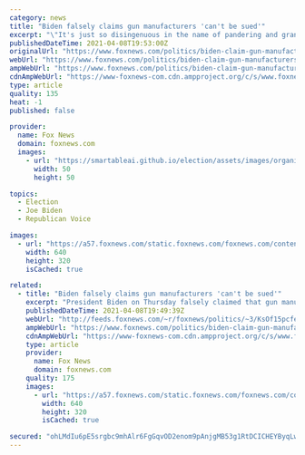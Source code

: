 ```yaml
---
category: news
title: "Biden falsely claims gun manufacturers 'can't be sued'"
excerpt: "\"It's just so disingenuous in the name of pandering and grandstanding that Joe Biden got up and said all those things that he did, most of which were not true,\" attorney T. Edwin Walker, who is part of the American Council of Second Amendment Lawyers ..."
publishedDateTime: 2021-04-08T19:53:00Z
originalUrl: "https://www.foxnews.com/politics/biden-claim-gun-manufacturers-sued-liability-exempt"
webUrl: "https://www.foxnews.com/politics/biden-claim-gun-manufacturers-sued-liability-exempt"
ampWebUrl: "https://www.foxnews.com/politics/biden-claim-gun-manufacturers-sued-liability-exempt.amp"
cdnAmpWebUrl: "https://www-foxnews-com.cdn.ampproject.org/c/s/www.foxnews.com/politics/biden-claim-gun-manufacturers-sued-liability-exempt.amp"
type: article
quality: 135
heat: -1
published: false

provider:
  name: Fox News
  domain: foxnews.com
  images:
    - url: "https://smartableai.github.io/election/assets/images/organizations/foxnews.com-50x50.jpg"
      width: 50
      height: 50

topics:
  - Election
  - Joe Biden
  - Republican Voice

images:
  - url: "https://a57.foxnews.com/static.foxnews.com/foxnews.com/content/uploads/2021/04/640/320/AP21098589790561-1.jpg?ve=1&tl=1"
    width: 640
    height: 320
    isCached: true

related:
  - title: "Biden falsely claims gun manufacturers 'can't be sued'"
    excerpt: "President Biden on Thursday falsely claimed that gun manufacturers \"can't be sued.\""
    publishedDateTime: 2021-04-08T19:49:39Z
    webUrl: "http://feeds.foxnews.com/~r/foxnews/politics/~3/KsOf15pcfeE/biden-claim-gun-manufacturers-sued-liability-exempt"
    ampWebUrl: "https://www.foxnews.com/politics/biden-claim-gun-manufacturers-sued-liability-exempt.amp"
    cdnAmpWebUrl: "https://www-foxnews-com.cdn.ampproject.org/c/s/www.foxnews.com/politics/biden-claim-gun-manufacturers-sued-liability-exempt.amp"
    type: article
    provider:
      name: Fox News
      domain: foxnews.com
    quality: 175
    images:
      - url: "https://a57.foxnews.com/static.foxnews.com/foxnews.com/content/uploads/2021/04/640/320/AP21098589790561-1.jpg?ve=1&tl=1"
        width: 640
        height: 320
        isCached: true

secured: "ohLMdIu6pE5srgbc9mhAlr6FgGqvOD2enom9pAnjgMB53g1RtDCICHEYByqLw10tB1FS/HymMwcbFBgCVmucWOB7C/7c7NnSfAZDIV4+Vt3RAQdsRA6m3V5rtse1r+iU58OIHbZP3HOOiAQy3/9UFjbkL+91qzliHb8LNt8jTL4c8m2TlzLeaopSsDqsyykAQtS/kCJjv0iUFGxvmrrWdt0BF/aNHdKsZe1ltbpyvdtGcmEckRlOIpaBMb01Su9ap9aRWduPjYYRZzDYOoYJlYm2la6r/aLbEia8Hu41zye19NMgp/XfUQwvPrEFLjgyH0TTAhAprtwIr9IHFMhyHomEZHrPz1Kr2pFx1s8IVc8=;TyZrXR83l/rlpxHMLUfbeA=="
---
```


